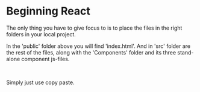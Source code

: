 # Beginning React

The only thing you have to give focus to is to place the files in the right folders in your local project. 
  
In the 'public' folder above you will find 'index.html'. And in 'src' folder are the rest of the files, along with the 'Components' folder and its three stand-alone component js-files.

<br> 

Simply just use copy paste. 
